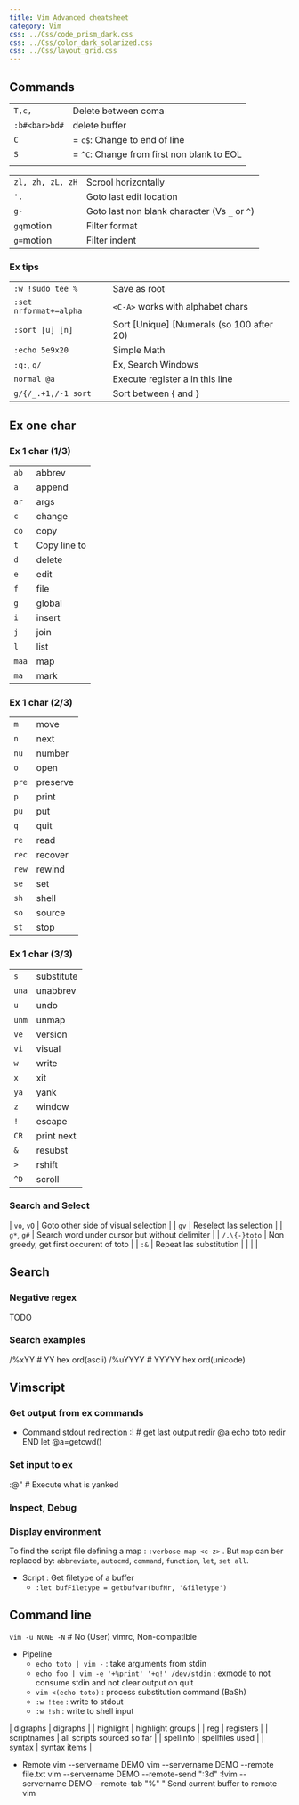 ```yaml
---
title: Vim Advanced cheatsheet
category: Vim
css: ../Css/code_prism_dark.css
css: ../Css/color_dark_solarized.css
css: ../Css/layout_grid.css
---
```


## Commands

|               |   |
| ---           | --- |
| `T,c,`        | Delete between coma |
| `:b#<bar>bd#` | delete buffer |
| `C`           | = `c$`: Change to end of line |
| `S`           | = `^C`: Change from first non blank to EOL |
|               |   |

|                  |   |
| ---              | --- |
| `zl, zh, zL, zH` | Scrool horizontally |
| `'.`             | Goto last edit location |
| `g-`             | Goto last non blank character (Vs `_` or `^`) |
| `gq`motion       | Filter format |
| `g=`motion       | Filter indent |

### Ex tips

|               |   |
| ---           | --- |
| `:w !sudo tee %`       | Save as root |
| `:set nrformat+=alpha` | `<C-A>` works with alphabet chars |
| `:sort [u] [n]`        | Sort [Unique] [Numerals (so 100 after 20) |
| `:echo 5e9x20`         | Simple Math |
| `:q:`, `q/`            | Ex, Search Windows |
| `normal @a`            | Execute register a in this line |
| `g/{/_.+1,/-1 sort`    | Sort between { and } |

## Ex one char


### Ex 1 char (1/3)

|       |   |
| ---   | --- |
| `ab`  | abbrev |
| `a`   | append |
| `ar`  | args |
| `c`   | change |
| `co`  | copy |
| `t`   | Copy line to |
| `d`   | delete |
| `e`   | edit |
| `f`   | file |
| `g`   | global |
| `i`   | insert |
| `j`   | join |
| `l`   | list |
| `maa` | map |
| `ma`  | mark |

### Ex 1 char (2/3)

|       |   |
| ---   | --- |
| `m`   | move |
| `n`   | next |
| `nu`  | number |
| `o`   | open |
| `pre` | preserve |
| `p`   | print |
| `pu`  | put |
| `q`   | quit |
| `re`  | read |
| `rec` | recover |
| `rew` | rewind |
| `se`  | set |
| `sh`  | shell |
| `so`  | source |
| `st`  | stop |

### Ex 1 char (3/3)

|       |   |
| ---   | --- |
| `s`   | substitute |
| `una` | unabbrev |
| `u`   | undo |
| `unm` | unmap |
| `ve`  | version |
| `vi`  | visual |
| `w`   | write |
| `x`   | xit |
| `ya`  | yank |
| `z`   | window |
| `!`   | escape |
| `CR`  | print next |
| `&`   | resubst |
| `>`   | rshift |
| `^D`  | scroll |



### Search and Select

| `vo`, `vO`   | Goto other side of visual selection |
| `gv`         | Reselect las selection |
| `g*`, `g#`   | Search word under cursor but without delimiter |
| `/.\{-}toto` | Non greedy, get first occurent of toto |
| `:&`         | Repeat las substitution |
|              |   |



## Search

### Negative regex

TODO

### Search examples

/\%xYY					# YY hex ord(ascii)
/\%uYYYY				# YYYYY hex ord(unicode)

## Vimscript

### Get output from ex commands

* Command stdout redirection
	:!		# get last output
	redir @a
	echo toto
	redir END
	let @a=getcwd() 
	
### Set input to ex

:@"						# Execute what is yanked

### Inspect, Debug



### Display environment

To find the script file defining a map : `:verbose map <c-z>` . But `map` can ber replaced by: `abbreviate`, `autocmd`, `command`, `function`, `let`, `set all`.

* Script : Get filetype of a buffer
	* `:let bufFiletype = getbufvar(bufNr, '&filetype')`

## Command line

`vim -u NONE -N` # No (User) vimrc, Non-compatible

* Pipeline
	* `echo toto | vim -` : take arguments from stdin
	* `echo foo | vim -e '+%print' '+q!' /dev/stdin` : exmode to not consume stdin and not clear output on quit
	* `vim <(echo toto)` : process substitution command (BaSh)
	* `:w !tee` : write to stdout
  * `:w !sh` : write to shell input

| digraphs    | digraphs |
| highlight   | highlight groups |
| reg         | registers |
| scriptnames | all scripts sourced so far |
| spellinfo   | spellfiles used |
| syntax      | syntax items |

* Remote 
	vim --servername DEMO
	vim --servername DEMO --remote file.txt
	vim --servername DEMO  --remote-send ":3d<CR>"
	:!vim --servername DEMO --remote-tab "%"   " Send current buffer to remote vim
